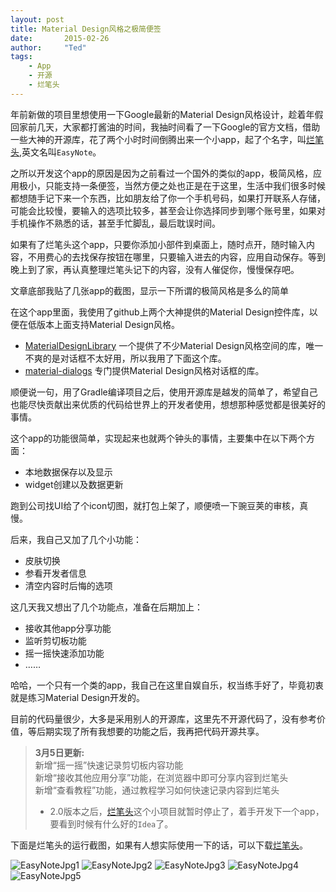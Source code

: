 ```yaml
---
layout: post
title: Material Design风格之极简便签
date:       2015-02-26
author:     "Ted"
tags:
    - App
    - 开源
    - 烂笔头
---
```



年前新做的项目里想使用一下Google最新的Material Design风格设计，趁着年假回家前几天，大家都打酱油的时间，我抽时间看了一下Google的官方文档，借助一些大神的开源库，花了两个小时时间倒腾出来一个小app，起了个名字，叫[烂笔头],英文名叫`EasyNote`。

之所以开发这个app的原因是因为之前看过一个国外的类似的app，极简风格，应用极小，只能支持一条便签，当然方便之处也正是在于这里，生活中我们很多时候都想随手记下来一个东西，比如朋友给了你一个手机号码，如果打开联系人存储，可能会比较慢，要输入的选项比较多，甚至会让你选择同步到哪个账号里，如果对手机操作不熟悉的话，甚至手忙脚乱，最后耽误时间。

如果有了烂笔头这个app，只要你添加小部件到桌面上，随时点开，随时输入内容，不用费心的去找保存按钮在哪里，只要输入进去的内容，应用自动保存。等到晚上到了家，再认真整理烂笔头记下的内容，没有人催促你，慢慢保存吧。

文章底部我贴了几张app的截图，显示一下所谓的极简风格是多么的简单

在这个app里面，我使用了github上两个大神提供的Material Design控件库，以便在低版本上面支持Material Design风格。

* [MaterialDesignLibrary] 一个提供了不少Material Design风格空间的库，唯一不爽的是对话框不太好用，所以我用了下面这个库。
* [material-dialogs] 专门提供Material Design风格对话框的库。


顺便说一句，用了Gradle编译项目之后，使用开源库是越发的简单了，希望自己也能尽快贡献出来优质的代码给世界上的开发者使用，想想那种感觉都是很美好的事情。

这个app的功能很简单，实现起来也就两个钟头的事情，主要集中在以下两个方面：

* 本地数据保存以及显示
* widget创建以及数据更新

跑到公司找UI给了个icon切图，就打包上架了，顺便喷一下豌豆荚的审核，真慢。

后来，我自己又加了几个小功能：

* 皮肤切换
* 参看开发者信息
* 清空内容时后悔的选项

这几天我又想出了几个功能点，准备在后期加上：

* 接收其他app分享功能
* 监听剪切板功能
* 摇一摇快速添加功能
* ……

哈哈，一个只有一个类的app，我自己在这里自娱自乐，权当练手好了，毕竟初衷就是练习Material Design开发的。

目前的代码量很少，大多是采用别人的开源库，这里先不开源代码了，没有参考价值，等后期实现了所有我想要的功能之后，我再把代码开源共享。

> **3月5日更新:**  
> 新增“摇一摇”快速记录剪切板内容功能  
> 新增“接收其他应用分享”功能，在浏览器中即可分享内容到烂笔头  
> 新增“查看教程”功能，通过教程学习如何快速记录内容到烂笔头  
> * 2.0版本之后，[烂笔头](http://www.wandoujia.com/apps/com.ted.jots.myjot)这个小项目就暂时停止了，着手开发下一个app，要看到时候有什么好的`Idea`了。


下面是烂笔头的运行截图，如果有人想实际使用一下的话，可以下载[烂笔头]。

![EasyNoteJpg1](http://7vzsca.com1.z0.glb.clouddn.com/tedcoderOneNote-1.jpg_img500w) ![EasyNoteJpg2](http://7vzsca.com1.z0.glb.clouddn.com/tedcoderOneNote-2.jpg_img500w)
![EasyNoteJpg3](http://7vzsca.com1.z0.glb.clouddn.com/tedcoderOneNote-3.jpg_img500w) ![EasyNoteJpg4](http://7vzsca.com1.z0.glb.clouddn.com/tedcoderOneNote-4.jpg_img500w)
![EasyNoteJpg5](http://7vzsca.com1.z0.glb.clouddn.com/tedcoderOneNote-5.jpg_img500w)

[烂笔头]: http://apk.hiapk.com/appinfo/com.ted.jots.myjot
[MaterialDesignLibrary]: https://github.com/navasmdc/MaterialDesignLibrary
[material-dialogs]: https://github.com/afollestad/material-dialogs




